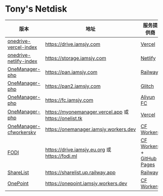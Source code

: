 # Tony's Netdisk
| 版本  | 地址 | 服务提供商 |
|  ----  |  ----  |  ----  |
| [onedrive-vercel-index](https://github.com/spencerwooo/onedrive-vercel-index) | https://drive.iamsjy.com | [Vercel](https://vercel.com/) |
| [onedrive-netlify-index](https://github.com/hmsjy2017/onedrive-netlify-index) | https://storage.iamsjy.com | [Netlify](https://www.netlify.com/) |
| [OneManager-php](https://github.com/qkqpttgf/OneManager-php) | https://pan.iamsjy.com | [Railway](https://railway.app/) |
| [OneManager-php](https://github.com/qkqpttgf/OneManager-php) | https://pan2.iamsjy.com | [Glitch](https://glitch.com/) |
| [OneManager-php](https://github.com/qkqpttgf/OneManager-php) | https://fc.iamsjy.com | [Aliyun FC](https://www.aliyun.com/product/fc) |
| [OneManager-php](https://github.com/qkqpttgf/OneManager-php) | https://myonemanager.vercel.app 或 https://onelist.tk |[Vercel](https://vercel.com/) |
| [OneManager-cfworkerskv](https://github.com/qkqpttgf/OneManager-cfworkerskv) | https://onemanager.iamsjy.workers.dev | [CF Workers](https://workers.cloudflare.com/) |
| [FODI](https://github.com/vcheckzen/FODI) | https://drive.iamsjy.eu.org 或 https://fodi.ml | [CF Workers](https://workers.cloudflare.com/) + [GitHub Pages](https://pages.github.com/) |
| [ShareList](https://github.com/reruin/sharelist) | https://sharelist.up.railway.app | [Railway](https://railway.app/)                              |
| [OnePoint](https://github.com/ukuq/onepoint) | https://onepoint.iamsjy.workers.dev | [CF Workers](https://workers.cloudflare.com/)                |
